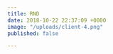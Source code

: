 ```yaml
---
title: RND
date: 2018-10-22 22:37:09 +0000
image: "/uploads/client-4.png"
published: false

---
```

